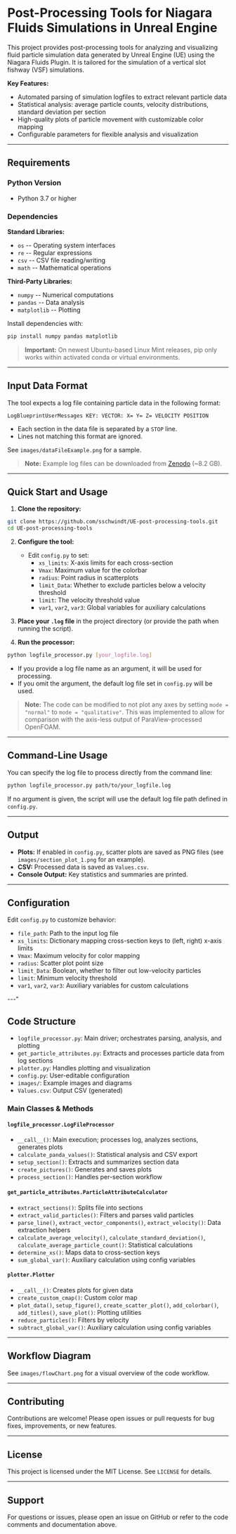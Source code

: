 # Post-Processing Tools for Niagara Fluids Simulations in Unreal Engine


This project provides post-processing tools for analyzing and visualizing fluid particle simulation data generated by Unreal Engine (UE) using the Niagara Fluids Plugin. It is tailored for the simulation of a vertical slot fishway (VSF) simulations.

**Key Features:**
- Automated parsing of simulation logfiles to extract relevant particle data
- Statistical analysis: average particle counts, velocity distributions, standard deviation per section
- High-quality plots of particle movement with customizable color mapping
- Configurable parameters for flexible analysis and visualization

---

## Requirements

### Python Version
- Python 3.7 or higher

### Dependencies

**Standard Libraries:**
- `os` -- Operating system interfaces
- `re` -- Regular expressions
- `csv` -- CSV file reading/writing
- `math` -- Mathematical operations

**Third-Party Libraries:**
- `numpy` -- Numerical computations
- `pandas` -- Data analysis
- `matplotlib` -- Plotting

Install dependencies with:

```bash
pip install numpy pandas matplotlib
```

> **Important:** On newest Ubuntu-based Linux Mint releases, pip only works within activated conda or virtual environments.

---

## Input Data Format

The tool expects a log file containing particle data in the following format:

```
LogBlueprintUserMessages KEY: VECTOR: X= Y= Z= VELOCITY POSITION
```
- Each section in the data file is separated by a `STOP` line.
- Lines not matching this format are ignored.

See `images/dataFileExample.png` for a sample.

> **Note:** Example log files can be downloaded from [Zenodo](https://zenodo.org/doi/10.5281/zenodo.15863135) (~8.2 GB).

---

## Quick Start and Usage

1. **Clone the repository:**

```bash
git clone https://github.com/sschwindt/UE-post-processing-tools.git
cd UE-post-processing-tools
```

2. **Configure the tool:**
   - Edit `config.py` to set:
     - `xs_limits`: X-axis limits for each cross-section
     - `Vmax`: Maximum value for the colorbar
     - `radius`: Point radius in scatterplots
     - `limit_Data`: Whether to exclude particles below a velocity threshold
     - `limit`: The velocity threshold value
     - `var1`, `var2`, `var3`: Global variables for auxiliary calculations

3. **Place your `.log` file** in the project directory (or provide the path when running the script).

4. **Run the processor:**

```bash
python logfile_processor.py [your_logfile.log]
```
- If you provide a log file name as an argument, it will be used for processing.
- If you omit the argument, the default log file set in `config.py` will be used.

> **Note:** The code can be modified to not plot any axes by setting `mode = "normal"` to `mode = "qualitative"`. This was implemented to allow for comparison with the axis-less output of ParaView-processed OpenFOAM.
---

## Command-Line Usage

You can specify the log file to process directly from the command line:

```bash
python logfile_processor.py path/to/your_logfile.log
```

If no argument is given, the script will use the default log file path defined in `config.py`.

---

## Output

- **Plots:** If enabled in `config.py`, scatter plots are saved as PNG files (see `images/section_plot_1.png` for an example).
- **CSV:** Processed data is saved as `Values.csv`.
- **Console Output:** Key statistics and summaries are printed.

---

## Configuration

Edit `config.py` to customize behavior:

- `file_path`: Path to the input log file
- `xs_limits`: Dictionary mapping cross-section keys to (left, right) x-axis limits
- `Vmax`: Maximum velocity for color mapping
- `radius`: Scatter plot point size
- `limit_Data`: Boolean, whether to filter out low-velocity particles
- `limit`: Minimum velocity threshold
- `var1`, `var2`, `var3`: Auxiliary variables for custom calculations

---"

## Code Structure

- `logfile_processor.py`: Main driver; orchestrates parsing, analysis, and plotting
- `get_particle_attributes.py`: Extracts and processes particle data from log sections
- `plotter.py`: Handles plotting and visualization
- `config.py`: User-editable configuration
- `images/`: Example images and diagrams
- `Values.csv`: Output CSV (generated)

### Main Classes & Methods

#### `logfile_processor.LogFileProcessor`
- `__call__()`: Main execution; processes log, analyzes sections, generates plots
- `calculate_panda_values()`: Statistical analysis and CSV export
- `setup_section()`: Extracts and summarizes section data
- `create_pictures()`: Generates and saves plots
- `process_section()`: Handles per-section workflow

#### `get_particle_attributes.ParticleAttributeCalculator`
- `extract_sections()`: Splits file into sections
- `extract_valid_particles()`: Filters and parses valid particles
- `parse_line()`, `extract_vector_components()`, `extract_velocity()`: Data extraction helpers
- `calculate_average_velocity()`, `calculate_standard_deviation()`, `calculate_average_particle_count()`: Statistical calculations
- `determine_xs()`: Maps data to cross-section keys
- `sum_global_var()`: Auxiliary calculation using config variables

#### `plotter.Plotter`
- `__call__()`: Creates plots for given data
- `create_custom_cmap()`: Custom color map
- `plot_data()`, `setup_figure()`, `create_scatter_plot()`, `add_colorbar()`, `add_titles()`, `save_plot()`: Plotting utilities
- `reduce_particles()`: Filters by velocity
- `subtract_global_var()`: Auxiliary calculation using config variables

---

## Workflow Diagram

See `images/flowChart.png` for a visual overview of the code workflow.

---

## Contributing

Contributions are welcome! Please open issues or pull requests for bug fixes, improvements, or new features.

---

## License

This project is licensed under the MIT License. See `LICENSE` for details.

---

## Support

For questions or issues, please open an issue on GitHub or refer to the code comments and documentation above.
